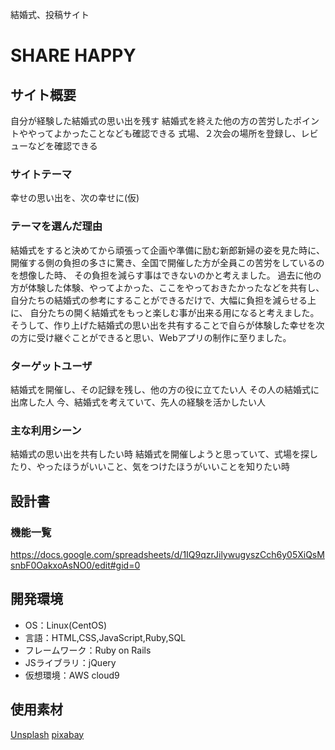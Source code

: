 結婚式、投稿サイト

# SHARE HAPPY

## サイト概要
自分が経験した結婚式の思い出を残す
結婚式を終えた他の方の苦労したポイントややってよかったことなども確認できる
式場、２次会の場所を登録し、レビューなどを確認できる

### サイトテーマ
幸せの思い出を、次の幸せに(仮)

### テーマを選んだ理由
結婚式をすると決めてから頑張って企画や準備に励む新郎新婦の姿を見た時に、
開催する側の負担の多さに驚き、全国で開催した方が全員この苦労をしているのを想像した時、
その負担を減らす事はできないのかと考えました。
過去に他の方が体験した体験、やってよかった、ここをやっておきたかったなどを共有し、
自分たちの結婚式の参考にすることができるだけで、大幅に負担を減らせる上に、
自分たちの開く結婚式をもっと楽しむ事が出来る用になると考えました。
そうして、作り上げた結婚式の思い出を共有することで自らが体験した幸せを次の方に受け継ぐことができると思い、Webアプリの制作に至りました。

### ターゲットユーザ
結婚式を開催し、その記録を残し、他の方の役に立てたい人
その人の結婚式に出席した人
今、結婚式を考えていて、先人の経験を活かしたい人

### 主な利用シーン
結婚式の思い出を共有したい時
結婚式を開催しようと思っていて、式場を探したり、やったほうがいいこと、気をつけたほうがいいことを知りたい時

## 設計書

### 機能一覧
https://docs.google.com/spreadsheets/d/1IQ9qzrJilywugyszCch6y05XiQsMsnbF0OakxoAsNO0/edit#gid=0

## 開発環境
- OS：Linux(CentOS)
- 言語：HTML,CSS,JavaScript,Ruby,SQL
- フレームワーク：Ruby on Rails
- JSライブラリ：jQuery
- 仮想環境：AWS cloud9

## 使用素材
[Unsplash](https://unsplash.com/)
[pixabay](https://pixabay.com/ja/)
